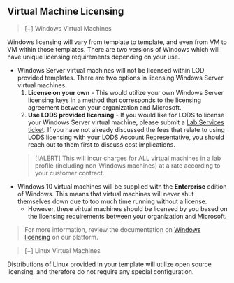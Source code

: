 ## Virtual Machine Licensing

>[+] Windows Virtual Machines
>
Windows licensing will vary from template to template, and even from VM to VM within those templates. There are two versions of Windows which will have unique licensing requirements depending on your use.
- Windows Server virtual machines will not be licensed within LOD provided templates. There are two options in licensing Windows Server virtual machines:
    1. **License on your own** - This would utilize your own Windows Server licensing keys in a method that corresponds to the licensing agreement between your organization and Microsoft.
    1. **Use LODS provided licensing** - If you would like for LODS to license your Windows Server virtual machine, please submit a [Lab Services ticket](https://lod.one/support). If you have not already discussed the fees that relate to using LODS licensing with your LODS Account Representative, you should reach out to them first to discuss cost implications.
    > [!ALERT] This will incur charges for ALL virtual machines in a lab profile (including non-Windows machines) at a rate according to your customer contract.
- Windows 10 virtual machines will be supplied with the **Enterprise** edition of Windows. This means that virtual machines will never shut themselves down due to too much time running without a license.
    - However, these virtual machines should be licensed by you based on the licensing requirements between your organization and Microsoft.
>
> For more information, review the documentation on [Windows licensing](https://docs.skillable.com/docs/windows-licensing) on our platform.

>[+] Linux Virtual Machines
>
Distributions of Linux provided in your template will utilize open source licensing, and therefore do not require any special configuration.

